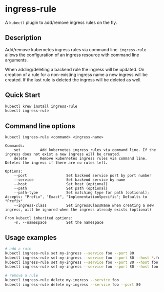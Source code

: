 # ingress-rule

A `kubectl` plugin to add/remove ingress rules on the fly.

## Description

Add/remove kubernetes ingress rules via command line.
`ingress-rule` allows the configuration of an ingress resource with command line arguments.  

When adding/deleting a backend rule the ingress will be updated.
On creation of a rule for a non-existing ingress name a new ingress will be created.
If the last rule is deleted the ingress will be deleted as well.

## Quick Start

```bash
kubectl krew install ingress-rule
kubectl ingress-rule
```

## Command line options

```
kubectl ingress-rule <command> <ingress-name>

Commands:
    set         Add kubernetes ingress rules via command line. If the ingress does not exist a new ingress will be created.
    delete      Remove kubernetes ingress rules via command line. Deletes the ingress if there are no rules left.

Options:
    --port                  Set backend service port by port number
    --service               Set backend service by name
    --host                  Set host (optional)
    --path                  Set path (optional)  
    --path-type             Set matching type for path (optional); Accepts: "Prefix", "Exact", "ImplementationSpecific"; Defaults to "Prefix"
    --ingress-class         Set ingressClassName when creating a new ingress, will be ignored when the ingress already exists (optional)

From kubectl inherited options:
    -n, --namespace         Set the namespace
```

## Usage examples

```bash
# add a rule
kubectl ingress-rule set my-ingress --service foo --port 80
kubectl ingress-rule set my-ingress --service foo --port 80 --host *.foo.com --namespace default
kubectl ingress-rule set my-ingress --service foo --port 80 --host foo.com --path /foo
kubectl ingress-rule set my-ingress --service foo --port 80 --host foo.com --path /foo --ingress-class nginx

# remove a rule
kubectl ingress-rule delete my-ingress --service foo
kubectl ingress-rule delete my-ingress --service foo --port 80
```
